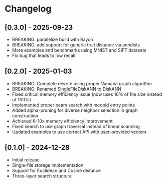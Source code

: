 # Changelog

## [0.3.0] - 2025-09-23
- BREAKING: parallelize build with Rayon
- BREAKING: add support for generic trait distance via anndists
- More examples and benchmarks using MNIST and SIFT datasets
- Fix bug that leads to low recall

## [0.2.0] - 2025-01-03
- BREAKING: Complete rewrite using proper Vamana graph algorithm
- BREAKING: Renamed SingleFileDiskANN to DiskANN
- Fixed critical memory efficiency issue (now uses 16% of file size instead of 100%)
- Implemented proper beam search with medoid entry points
- Added alpha-pruning for diverse neighbor selection in graph construction
- Achieved 6-10x memory efficiency improvement
- Fixed search to use graph traversal instead of linear scanning
- Updated examples to use correct API with user-provided vectors

## [0.1.0] - 2024-12-28
- Initial release
- Single-file storage implementation
- Support for Euclidean and Cosine distance
- Three-layer search structure
